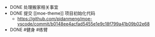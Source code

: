 - DONE 处理搬家相关事宜
- DONE 提交 [[moe-theme]] 项目初始化代码
	- https://github.com/pidanmeng/moe-vscode/commit/b0148ee4acfad5455e1e9c18f799a41b09b02e68
- DONE #健身 #练臂